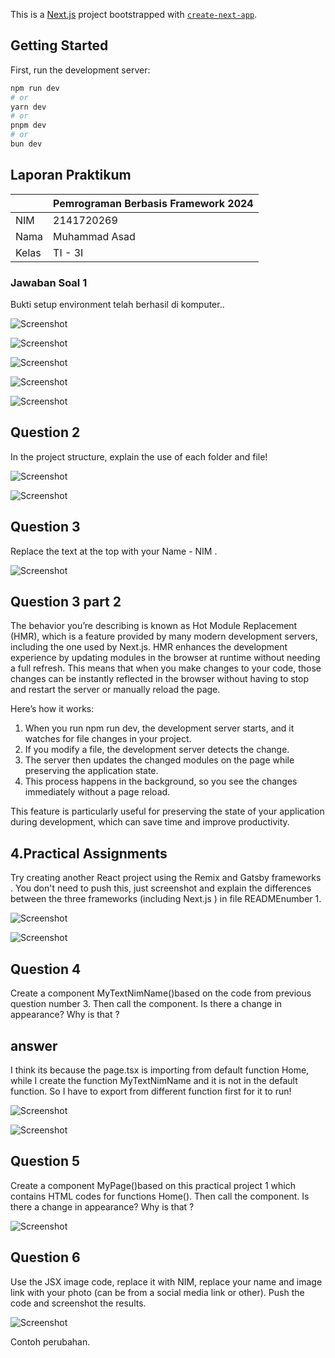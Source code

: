 This is a [Next.js](https://nextjs.org/) project bootstrapped with [`create-next-app`](https://github.com/vercel/next.js/tree/canary/packages/create-next-app).

## Getting Started

First, run the development server:

```bash
npm run dev
# or
yarn dev
# or
pnpm dev
# or
bun dev
```
## Laporan Praktikum

|  | Pemrograman Berbasis Framework 2024 |
|--|--|
| NIM |  2141720269|
| Nama |  Muhammad Asad |
| Kelas | TI - 3I |


### Jawaban Soal 1

Bukti setup environment telah berhasil di  komputer..

![Screenshot](assets/01.png)

![Screenshot](assets/02.png)

![Screenshot](assets/03.png)

![Screenshot](assets/04.png)

![Screenshot](assets/05.png)
## Question 2
In the project structure, explain the use of each folder and file!

![Screenshot](assets/06.png)

![Screenshot](assets/07.png)
## Question 3
Replace the text at the top with your Name - NIM .

![Screenshot](assets/08.png)
## Question 3 part 2

The behavior you’re describing is known as Hot Module Replacement (HMR), which is a feature provided by many modern development servers, including the one used by Next.js. HMR enhances the development experience by updating modules in the browser at runtime without needing a full refresh. This means that when you make changes to your code, those changes can be instantly reflected in the browser without having to stop and restart the server or manually reload the page.

Here’s how it works:

1. When you run npm run dev, the development server starts, and it watches for file changes in your project.
2. If you modify a file, the development server detects the change.
3. The server then updates the changed modules on the page while preserving the application state.
4. This process happens in the background, so you see the changes immediately without a page reload.

This feature is particularly useful for preserving the state of your application during development, which can save time and improve productivity.

## 4.Practical Assignments
Try creating another React project using the Remix and Gatsby frameworks . You don't need to push this, just screenshot and explain the differences between the three frameworks (including Next.js ) in file READMEnumber 1.

![Screenshot](assets/09.png)

![Screenshot](assets/10.png)
## Question 4
Create a component MyTextNimName()based on the code from previous question number 3. Then call the component. Is there a change in appearance? Why is that ?
## answer
I think its because the page.tsx is importing from default function Home, while I create the function MyTextNimName and it is not in the default function. So I have to export from different function first for it to run!

![Screenshot](assets/11.)

![Screenshot](assets/12.png)

## Question 5
Create a component MyPage()based on this practical project 1 which contains HTML codes for functions Home(). Then call the component. Is there a change in appearance? Why is that ?

![Screenshot](assets/13.png)

## Question 6
Use the JSX image code, replace it with NIM, replace your name and image link with your photo (can be from a social media link or other). Push the code and screenshot the results.

![Screenshot](assets/14.png)

Contoh perubahan.